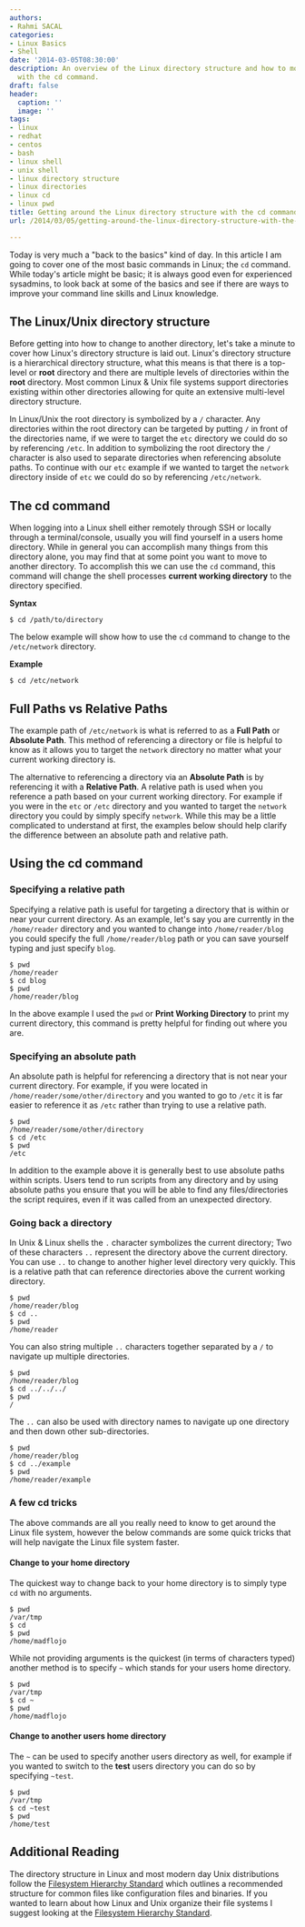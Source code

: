 ```yaml
---
authors:
- Rahmi SACAL
categories:
- Linux Basics
- Shell
date: '2014-03-05T08:30:00'
description: An overview of the Linux directory structure and how to move around it
  with the cd command.
draft: false
header:
  caption: ''
  image: ''
tags:
- linux
- redhat
- centos
- bash
- linux shell
- unix shell
- linux directory structure
- linux directories
- linux cd
- linux pwd
title: Getting around the Linux directory structure with the cd command
url: /2014/03/05/getting-around-the-linux-directory-structure-with-the-cd-command

---
```


Today is very much a "back to the basics" kind of day. In this article I am going to cover one of the most basic commands in Linux; the `cd` command. While today's article might be basic; it is always good even for experienced sysadmins, to look back at some of the basics and see if there are ways to improve your command line skills and Linux knowledge.

## The Linux/Unix directory structure

Before getting into how to change to another directory, let's take a minute to cover how Linux's directory structure is laid out. Linux's directory structure is a hierarchical directory structure, what this means is that there is a top-level or **root** directory and there are multiple levels of directories within the **root** directory. Most common Linux & Unix file systems support directories existing within other directories allowing for quite an extensive multi-level directory structure.

In Linux/Unix the root directory is symbolized by a `/` character. Any directories within the root directory can be targeted by putting `/` in front of the directories name, if we were to target the `etc` directory we could do so by referencing `/etc`. In addition to symbolizing the root directory the `/` character is also used to separate directories when referencing absolute paths. To continue with our `etc` example if we wanted to target the `network` directory inside of `etc` we could do so by referencing `/etc/network`.

## The cd command

When logging into a Linux shell either remotely through SSH or locally through a terminal/console, usually you will find yourself in a users home directory. While in general you can accomplish many things from this directory alone, you may find that at some point you want to move to another directory. To accomplish this we can use the `cd` command, this command will change the shell processes **current working directory** to the directory specified.

**Syntax**

    $ cd /path/to/directory

The below example will show how to use the `cd` command to change to the `/etc/network` directory.

**Example**

    $ cd /etc/network


## Full Paths vs Relative Paths

The example path of `/etc/network` is what is referred to as a **Full Path** or **Absolute Path**. This method of referencing a directory or file is helpful to know as it allows you to target the `network` directory no matter what your current working directory is. 

The alternative to referencing a directory via an **Absolute Path** is by referencing it with a **Relative Path**. A relative path is used when you reference a path based on your current working directory. For example if you were in the `etc` or `/etc` directory and you wanted to target the `network` directory you could by simply specify `network`. While this may be a little complicated to understand at first, the examples below should help clarify the difference between an absolute path and relative path.

## Using the cd command

### Specifying a relative path

Specifying a relative path is useful for targeting a directory that is within or near your current directory. As an example, let's say you are currently in the `/home/reader` directory and you wanted to change into `/home/reader/blog` you could specify the full `/home/reader/blog` path or you can save yourself typing and just specify `blog`.

    $ pwd
    /home/reader
    $ cd blog
    $ pwd
    /home/reader/blog

In the above example I used the `pwd` or **Print Working Directory** to print my current directory, this command is pretty helpful for finding out where you are.

### Specifying an absolute path

An absolute path is helpful for referencing a directory that is not near your current directory. For example, if you were located in `/home/reader/some/other/directory` and you wanted to go to `/etc` it is far easier to reference it as `/etc` rather than trying to use a relative path.

    $ pwd
    /home/reader/some/other/directory
    $ cd /etc
    $ pwd
    /etc

In addition to the example above it is generally best to use absolute paths within scripts. Users tend to run scripts from any directory and by using absolute paths you ensure that you will be able to find any files/directories the script requires, even if it was called from an unexpected directory. 

### Going back a directory

In Unix & Linux shells the `.` character symbolizes the current directory; Two of these characters `..` represent the directory above the current directory. You can use `..` to change to another higher level directory very quickly. This is a relative path that can reference directories above the current working directory.

    $ pwd
    /home/reader/blog
    $ cd ..
    $ pwd
    /home/reader

You can also string multiple `..` characters together separated by a `/` to navigate up multiple directories.

    $ pwd
    /home/reader/blog
    $ cd ../../../
    $ pwd
    /

The `..` can also be used with directory names to navigate up one directory and then down other sub-directories.

    $ pwd
    /home/reader/blog
    $ cd ../example
    $ pwd
    /home/reader/example

### A few cd tricks

The above commands are all you really need to know to get around the Linux file system, however the below commands are some quick tricks that will help navigate the Linux file system faster.

#### Change to your home directory

The quickest way to change back to your home directory is to simply type `cd` with no arguments.

    $ pwd
    /var/tmp
    $ cd
    $ pwd
    /home/madflojo

While not providing arguments is the quickest (in terms of characters typed) another method is to specify `~` which stands for your users home directory.

    $ pwd
    /var/tmp
    $ cd ~
    $ pwd
    /home/madflojo

#### Change to another users home directory

The `~` can be used to specify another users directory as well, for example if you wanted to switch to the **test** users directory you can do so by specifying `~test`.

    $ pwd
    /var/tmp
    $ cd ~test
    $ pwd
    /home/test

## Additional Reading

The directory structure in Linux and most modern day Unix distributions follow the [Filesystem Hierarchy Standard](http://en.wikipedia.org/wiki/Filesystem_Hierarchy_Standard) which outlines a recommended structure for common files like configuration files and binaries. If you wanted to learn about how Linux and Unix organize their file systems I suggest looking at the [Filesystem Hierarchy Standard](http://en.wikipedia.org/wiki/Filesystem_Hierarchy_Standard). 
